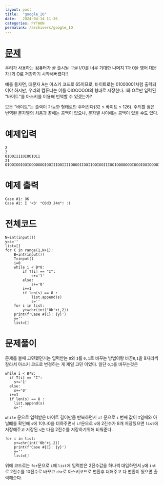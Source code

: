 ```yaml
---
layout: post
title:  "google_IO"
date:   2024-04-14 11:36
categories: PYTHON
permalink: /archivers/google_IO
---
```


[문제]: https://www.acmicpc.net/problem/12174

# [문제]
우리가 사용하는 컴퓨터가 곧 출시될 구글 I/O를 너무 기대한 나머지 1과 0을 영어 대문자 I와 O로 저장하기 시작해버렸다!!

예를 들자면, 대문자 A는 아스키 코드로 65이므로, 바이트로는 01000001처럼 출력되어야 하지만, 우리의 컴퓨터는 이를 OIOOOOOI의 형태로 저장한다. I와 O로만 입력된 "바이트"를 아스키를 이용해 번역할 수 있겠는가?

모든 "바이트"는 출력이 가능한 형태로만 주어진다(32 ≤ 바이트 ≤ 126). 주의할 점은 번역된 문자열의 처음과 끝에는 공백이 없으나, 문자열 사이에는 공백이 있을 수도 있다.

# 예제입력
```
2
2
OIOOIIIIOIOOIOII
21
OIOOIOOIOOIOOOOOOOIOOIIIOOIIIIOOOOIIOOIIOOIOOIIIOOIOOOOOOOIOOOIOOIOOOOIIOOIIOOOOOIIOOIOOOOIIOOIIOOIOOOOOOIOOIOIOOOIIOIOOOIIOIIOIOOIOOOIOOOIOOOOIOOIOOOOOOOIIIOIOOOIOIOOI
```


# 예제 출력
```
Case #1: OK
Case #2: I '<3' "C0d3 J4m"! :)
```

# 전체코드

```
N=int(input())
y=s=''
list=[]
for C in range(1,N+1):
    B=int(input())
    T=input()
    i=0
    while i < B*8:
        if T[i] == "I":
            s+='1'
        else:
            s+='0'
        i+=1
        if len(s) == 8 :
            list.append(s)
            s=''
    for i in list:
        y+=chr(int('0b'+i,2))
    print(f'Case #{C}: {y}')
    y=''
    list=[]
```
# 문제풀이

문제를 볼때 고민했던거는 입력받는 `O`와 `I`를 `0,1`로 바꾸는 방법이랑
바꾼`0`,`1`을 8자리씩 잘라서 아스키 코드로 변경하는 게 제일 고민 이었다.
일단 `O`,`I`를 바꾸는것은
```
while i < B*8:
  if T[i] == "I":
    s+='1'
  else:
    s+='0'
  i+=1
  if len(s) == 8 :
    list.append(s)
    s=''
```
`while` 문으로 입력받은 바이트 길이만큼 반복하면서
`if` 문으로 `i` 번째 값이 `I`일때와 아닐떄를 확인해
`s`에 1이나0을 더하주면서
`if`문으로 `s`에 2진수가 8개 저장됬으면 `list`에 저장해주고 저장된 `s`는 다음 2진수를 저장하기위해 비워준다.

```
for i in list:
    y+=chr(int('0b'+i,2))
    print(f'Case #{C}: {y}')
    y=''
    list=[]
```
위에 코드로는 `for`문으로 `i`에 `list`에 입력받은 2진수값을 하나씩 대입하면서
`y`에 `int`로 2진수를 10진수로 바꾸고 `chr`로 아스키코드로 변환후 더해주고
다 변환이 됬으면 출력해준다.

